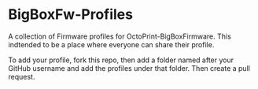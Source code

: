 # BigBoxFw-Profiles
A collection of Firmware profiles for OctoPrint-BigBoxFirmware.
This indtended to be a place where everyone can share their profile.

To add your profile, fork this repo, then add a folder named after your GitHub username and add the profiles under that folder. Then create a pull request.

